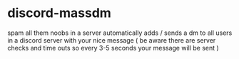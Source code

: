# discord-massdm
spam all them noobs in a server automatically adds / sends a dm to all users in a discord server with your nice message ( be aware there are server checks and time outs so every 3-5 seconds your message will be sent )
